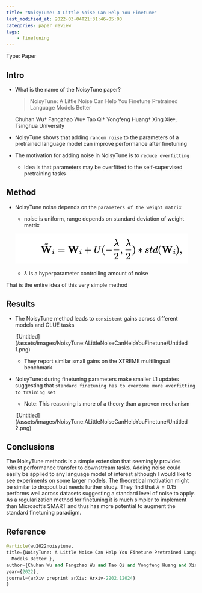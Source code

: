 ```yaml
---
title: "NoisyTune: A Little Noise Can Help You Finetune"
last_modified_at: 2022-03-04T21:31:46-05:00
categories: paper_review
tags:
    - finetuning
---
```

Type: Paper

## Intro

- What is the name of the NoisyTune paper?
    
    > NoisyTune: A Little Noise Can Help You Finetune
    Pretrained Language Models Better
    > 
    
    Chuhan Wu† Fangzhao Wu‡ Tao Qi† Yongfeng Huang† Xing Xie‡, Tsinghua University
    
- NoisyTune shows that adding `random noise` to the parameters of a pretrained language model can improve performance after finetuning
    
    
- The motivation for adding noise in NoisyTune is to `reduce overfitting`
    - Idea is that parameters may be overfitted to the self-supervised pretraining tasks

## Method

- NoisyTune noise depends on the `parameters of the weight matrix`
    - noise is uniform, range depends on standard deviation of weight matrix
    
    ![Untitled](/assets/images/NoisyTune:ALittleNoiseCanHelpYouFinetune/Untitled.png)
    
    - $\lambda$ is a hyperparameter controlling amount of noise

That is the entire idea of this very simple method

## Results

- The NoisyTune method leads to `consistent` gains across different models and GLUE tasks
    
    ![Untitled](/assets/images/NoisyTune:ALittleNoiseCanHelpYouFinetune/Untitled 1.png)
    
    - They report similar small gains on the XTREME multilingual benchmark
- NoisyTune: during finetuning parameters make smaller L1 updates suggesting that `standard finetuning has to overcome more overfitting to training set`
    - Note: This reasoning is more of a theory than a proven mechanism
    
    ![Untitled](/assets/images/NoisyTune:ALittleNoiseCanHelpYouFinetune/Untitled 2.png)
    

## Conclusions

The NoisyTune methods is a simple extension that seemingly provides robust performance transfer to downstream tasks.  Adding noise could easily be applied to any language model of interest although I would like to see experiments on some larger models. The theoretical motivation might be similar to dropout but needs further study. They find that $\lambda = 0.15$ performs well across datasets suggesting a standard level of noise to apply. As a regularization method for finetuning it is much simpler to implement than Microsoft’s SMART and thus has more potential to augment the standard finetuning paradigm.

## Reference

```python
@article{wu2022noisytune,
title={NoisyTune: A Little Noise Can Help You Finetune Pretrained Language
  Models Better },
author={Chuhan Wu and Fangzhao Wu and Tao Qi and Yongfeng Huang and Xing Xie },
year={2022},
journal={arXiv preprint arXiv: Arxiv-2202.12024}
}
```